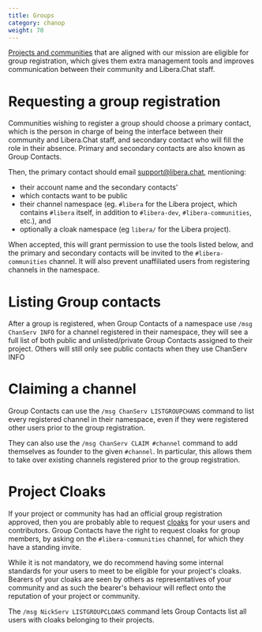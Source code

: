 ```yaml
---
title: Groups
category: chanop
weight: 70
---
```


[Projects and communities](/chanreg#what-is-on-topic) that are aligned
with our mission are eligible for group registration, which gives them extra
management tools and improves communication between their community and Libera.Chat
staff.

# Requesting a group registration

Communities wishing to register a group should choose a primary contact,
which is the person in charge of being the interface between their community
and Libera.Chat staff, and secondary contact who will fill the role in their
absence. Primary and secondary contacts are also known as Group Contacts.

Then, the primary contact should email [support@libera.chat][support],
mentioning:

* their account name and the secondary contacts'
* which contacts want to be public
* their channel namespace (eg. `#libera` for the Libera project, which contains
  `#libera` itself, in addition to `#libera-dev`, `#libera-communities`, etc.), and
* optionally a cloak namespace (eg `libera/` for the Libera project).

When accepted, this will grant permission to use the tools listed below,
and the primary and secondary contacts will be invited to the
`#libera-communities` channel.
It will also prevent unaffiliated users from registering channels in
the namespace.

# Listing Group contacts

After a group is registered, when Group Contacts of a namespace use
`/msg ChanServ INFO` for a channel registered in their namespace, they will
see a full list of both public and unlisted/private Group Contacts assigned
to their project.
Others will still only see public contacts when they use ChanServ INFO

# Claiming a channel

Group Contacts can use the `/msg ChanServ LISTGROUPCHANS` command to list every 
registered channel in their namespace, even if they were registered other users
prior to the group registration.

They can also use the `/msg ChanServ CLAIM #channel` command to add themselves
as founder to the given `#channel`. In particular, this allows them to take over
existing channels registered prior to the group registration.

# Project Cloaks

If your project or community has had an official group registration approved,
then you are probably able to request [cloaks](/guides/cloaks) for your users
and contributors.
Group Contacts have the right to request cloaks for group members,
by asking on the `#libera-communities` channel, for which they have a standing
invite.

While it is not mandatory, we do recommend having some internal standards for
your users to meet to be eligible for your project's cloaks. Bearers of your
cloaks are seen by others as representatives of your community and as such
the bearer's behaviour will reflect onto the reputation of
your project or community.

The `/msg NickServ LISTGROUPCLOAKS` command lets Group Contacts list all users
with cloaks belonging to their projects.

[support]: mailto:support@libera.chat

